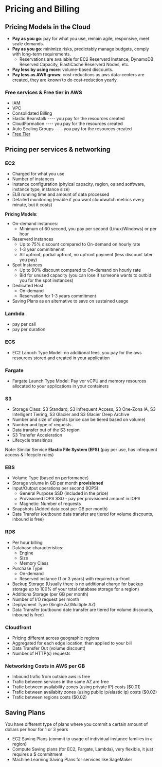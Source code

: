 # Pricing and Billing

## Pricing Models in the Cloud

- **Pay as you go**: pay for what you use, remain agile, responsive, meet scale demands.
- **Pay as you go**: minimize risks, predictably manage budgets, comply with long-term requirements.
  - Reservations are available for EC2 Reserverd Instance, DynamoDB Reserved Capacity, ElastiCache Reserverd Nodes, etc.
- **Pay less by using more**: volume-based discounts.
- **Pay less as AWS grows**: cost-reductions as aws data-centers are created, they are known to do cost-reduction yearly.

### Free services & Free tier in AWS

- IAM
- VPC
- Consolidated Billing
- Elastic Beanstalk         ---- you pay for the resources created
- CloudFormation            ---- you pay for the resources created
- Auto Scaling Groups       ---- you pay for the resources created
- [Free Tier](https://aws.amazon.com/free/)


## Pricing per services & networking

### EC2

- Charged for what you use
- Number of instances
- Instance configuration (phyical capacity, region, os and sotftware, instance type, instance size)
- ELB running time and amount of data processed
- Detailed monitoring (enable if you want cloudwatch metrics every minute, but it costs)

**Pricing Models**:
- On-demand instances:
  - Minimum of 60 second, you pay per second (Linux/Windows) or per hour
- Reserverd instances
  - Up to 75% discount compared to On-demand on hourly rate
  - 1-3 year commitmennt
  - All upfront, partial upfront, no upfront payment (less discount later you pay)
- Spot Instances
  - Up to 90% discount compared to On-demand on hourly rate
  - Bid for unused capacity (you can lose if someone wants to outbid you for the spot instances)
- Dedicated Host
  - On-demand
  - Reservation for 1-3 years commitment
- Saving Plans as an alternative to save on sustained usage

### Lambda

- pay per call
- pay per duration

### ECS
- EC2 Lanuch Type Model: no additional fees, you pay for the aws resources stored and created in your application

### Fargate
- Fargate Launch Type Model: Pay vor vCPU and memory resources allocated to your applications in your containers

### S3
- Storage Class: S3 Standard, S3 Infrequent Access, S3 One-Zona IA, S3 Intelligent Tiering, S3 Glacier and S3 Glacier Deep Archive
- Number and size of objects (price can be tiered based on volume)
- Number and type of requests
- Data transfer out of the S3 region
- S3 Transfer Acceleration
- Lifecycle transitinos

Note: Similar Service **Elastic File System (EFS)** (pay per use, has infrequent access & lifecycle rules)

### EBS

- Volume Type (based on performance)
- Storage volume in GB per month **provisioned**
- Input/Output operations per second (IOPS):
  - General Purpose SSD (included in the price)
  - Provisioned IOPS SSD - pay per provisioned amount in IOPS
  - Magnetic: Number of requests
- Snapshots (Added data cost per GB per month)
- Data Transfer (outbound data transfer are tiered for volume discounts, inbound is free)

### RDS

- Per hour billing
- Database characteristics:
  - Engine
  - Size
  - Memory Class
- Purchase Type
  - On-demand
  - Reserved instance (1 or 3 years) with required up-front
- Backup Storage (Usually there is no additional charge for backup storage up to 100% of your total database storage for a region)
- Additiona Storage (per GB per month)
- Number of I/O request per month
- Deplyoment Type (Single AZ/Multiple AZ)
- Data Transfer (outbound date transfer are tiered for volume discounts, inbound is free)

### Cloudfront

- Pricing different across geographic regions
- Aggregated for each edge location, then applied to your bill 
- Data Transfer Out (volume discount)
- Number of HTTP(s) requests

### Networking Costs in AWS per GB

- Inbound trafic from outside aws is free
- Trafic between services in the same AZ are free
- Trafic between availability zones (using private IP) costs ($0.01)
- Trafic between availabity zones (using public ip/elastic ip) costs ($0.02)
- Trafic between regions costs ($0.02)

## Saving Plans

You have different type of plans where you commit a certain amount of dollars per hour for 1 or 3 years
- EC2 Saving Plans (commit to usage of individual instance families in a region)
- Compute Saving plans (for EC2, Fargate, Lambda), very flexible, it just requires a $ commitment
- Machine Learning Saving Plans for services like SageMaker
